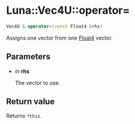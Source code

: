 # Luna::Vec4U::operator=

```c++
Vec4U & operator=(const Float4 &rhs)
```

Assigns one vector from one [Float4](struct_luna_1_1_float4.md) vector. 



## Parameters
* *in* **rhs**

    The vector to use. 

## Return value
Returns `*this`. 

